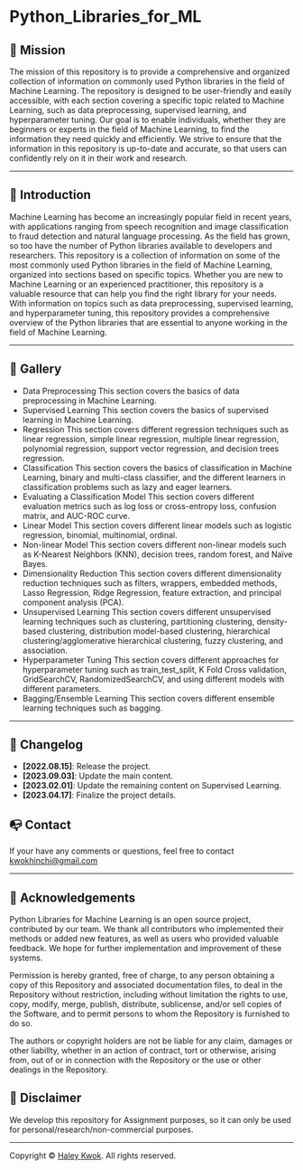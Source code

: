 # Python_Libraries_for_ML

## 📍 Mission
The mission of this repository is to provide a comprehensive and organized collection of information on commonly used Python libraries in the field of Machine Learning. The repository is designed to be user-friendly and easily accessible, with each section covering a specific topic related to Machine Learning, such as data preprocessing, supervised learning, and hyperparameter tuning. Our goal is to enable individuals, whether they are beginners or experts in the field of Machine Learning, to find the information they need quickly and efficiently. We strive to ensure that the information in this repository is up-to-date and accurate, so that users can confidently rely on it in their work and research.

---

## 🔆 Introduction

Machine Learning has become an increasingly popular field in recent years, with applications ranging from speech recognition and image classification to fraud detection and natural language processing. As the field has grown, so too have the number of Python libraries available to developers and researchers. This repository is a collection of information on some of the most commonly used Python libraries in the field of Machine Learning, organized into sections based on specific topics. Whether you are new to Machine Learning or an experienced practitioner, this repository is a valuable resource that can help you find the right library for your needs. With information on topics such as data preprocessing, supervised learning, and hyperparameter tuning, this repository provides a comprehensive overview of the Python libraries that are essential to anyone working in the field of Machine Learning.

---

## 🥳 Gallery

- Data Preprocessing
This section covers the basics of data preprocessing in Machine Learning.
- Supervised Learning
This section covers the basics of supervised learning in Machine Learning.
- Regression
This section covers different regression techniques such as linear regression, simple linear regression, multiple linear regression, polynomial regression, support vector regression, and decision trees regression.
- Classification
This section covers the basics of classification in Machine Learning, binary and multi-class classifier, and the different learners in classification problems such as lazy and eager learners.
- Evaluating a Classification Model
This section covers different evaluation metrics such as log loss or cross-entropy loss, confusion matrix, and AUC-ROC curve.
- Linear Model
This section covers different linear models such as logistic regression, binomial, multinomial, ordinal.
- Non-linear Model
This section covers different non-linear models such as K-Nearest Neighbors (KNN), decision trees, random forest, and Naïve Bayes.
- Dimensionality Reduction
This section covers different dimensionality reduction techniques such as filters, wrappers, embedded methods, Lasso Regression, Ridge Regression, feature extraction, and principal component analysis (PCA).
- Unsupervised Learning
This section covers different unsupervised learning techniques such as clustering, partitioning clustering, density-based clustering, distribution model-based clustering, hierarchical clustering/agglomerative hierarchical clustering, fuzzy clustering, and association.
- Hyperparameter Tuning
This section covers different approaches for hyperparameter tuning such as train_test_split, K Fold Cross validation, GridSearchCV, RandomizedSearchCV, and using different models with different parameters.
- Bagging/Ensemble Learning
This section covers different ensemble learning techniques such as bagging.

---

## 📝 Changelog
- __[2022.08.15]__: Release the project.
- __[2023.09.03]__: Update the main content.
- __[2023.02.01]__: Update the remaining content on Supervised Learning.
- __[2023.04.17]__: Finalize the project details.

## 📭 Contact
If your have any comments or questions, feel free to contact kwokhinchi@gmail.com 

---

## 📖 Acknowledgements
Python Libraries for Machine Learning is an open source project, contributed by our team. We thank all contributors who implemented their methods or added new features, as well as users who provided valuable feedback. We hope for further implementation and improvement of these systems.

Permission is hereby granted, free of charge, to any person obtaining a copy of this Repository and associated documentation files, to deal in the Repository without restriction, including without limitation the rights to use, copy, modify, merge, publish, distribute, sublicense, and/or sell copies of the Software, and to permit persons to whom the Repository is furnished to do so.

The authors or copyright holders are not be liable for any claim, damages or other liabillty, whether in an action of contract, tort or otherwise, arising from, out of or in connection with the Repository or the use or other dealings in the Repository.


## 📢 Disclaimer
We develop this repository for Assignment purposes, so it can only be used for personal/research/non-commercial purposes.

---

Copyright © [Haley Kwok](https://github.com/HaleyKwok). All rights reserved.

